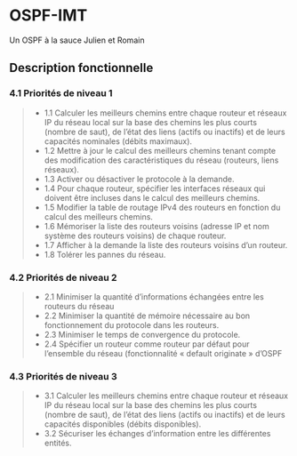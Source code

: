 # OSPF-IMT
Un OSPF à la sauce Julien et Romain

## Description fonctionnelle
### 4.1 Priorités de niveau 1
> - 1.1 Calculer les meilleurs chemins entre chaque routeur et réseaux IP du réseau
local sur la base des chemins les plus courts (nombre de saut), de l’état des liens
(actifs ou inactifs) et de leurs capacités nominales (débits maximaux).
> - 1.2 Mettre à jour le calcul des meilleurs chemins tenant compte des modification
des caractéristiques du réseau (routeurs, liens réseaux).
> - 1.3 Activer ou désactiver le protocole à la demande.
> - 1.4 Pour chaque routeur, spécifier les interfaces réseaux qui doivent être incluses
dans le calcul des meilleurs chemins.
> - 1.5 Modifier la table de routage IPv4 des routeurs en fonction du calcul des
meilleurs chemins.
> - 1.6 Mémoriser la liste des routeurs voisins (adresse IP et nom système des routeurs
voisins) de chaque routeur.
> - 1.7 Afficher à la demande la liste des routeurs voisins d’un routeur.
> - 1.8 Tolérer les pannes du réseau.
 
### 4.2 Priorités de niveau 2
> - 2.1 Minimiser la quantité d’informations échangées entre les routeurs du réseau
> - 2.2 Minimiser la quantité de mémoire nécessaire au bon fonctionnement du
protocole dans les routeurs.
> - 2.3 Minimiser le temps de convergence du protocole.
> - 2.4 Spécifier un routeur comme routeur par défaut pour l’ensemble du réseau
(fonctionnalité « default originate » d’OSPF

### 4.3 Priorités de niveau 3
> - 3.1 Calculer les meilleurs chemins entre chaque routeur et réseaux IP du réseau
local sur la base des chemins les plus courts (nombre de saut), de l’état des liens
(actifs ou inactifs) et de leurs capacités disponibles (débits disponibles).
> - 3.2 Sécuriser les échanges d’information entre les différentes entités.
